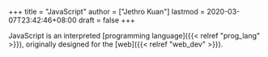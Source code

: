 +++
title = "JavaScript"
author = ["Jethro Kuan"]
lastmod = 2020-03-07T23:42:46+08:00
draft = false
+++

JavaScript is an interpreted [programming language]({{< relref "prog_lang" >}}), originally designed
for the [web]({{< relref "web_dev" >}}).
